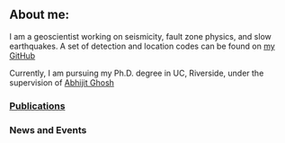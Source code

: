 ## About me:

I am a geoscientist working on seismicity, fault zone physics, and slow earthquakes. A set of detection and location codes can be found on [my GitHub](https://github.com/YijianZhou)

Currently, I am pursuing my Ph.D. degree in UC, Riverside, under the supervision of [Abhijit Ghosh](http://faculty.ucr.edu/~aghosh/)

### [Publications](./publications.html)


### News and Events

